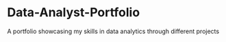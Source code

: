 # Data-Analyst-Portfolio
A portfolio showcasing my skills in data analytics through different projects 
